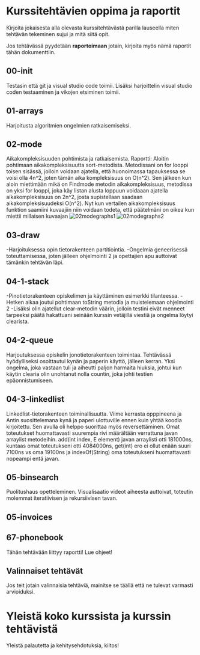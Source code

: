 # Kurssitehtävien oppima ja raportit

Kirjoita jokaisesta alla olevasta kurssitehtävästä parilla lauseella miten tehtävän tekeminen sujui ja mitä siitä opit.

Jos tehtävässä pyydetään **raportoimaan** jotain, kirjoita myös nämä raportit tähän dokumenttiin.

## 00-init
Testasin että git ja visual studio code toimii. Lisäksi harjoittelin visual studio coden testaaminen ja vikojen etsiminen toimii.
## 01-arrays
Harjoitusta algoritmien ongelmien ratkaisemiseksi. 
## 02-mode
Aikakompleksisuuden pohtimista ja ratkaisemista.
Raportti:
Aloitin pohtimaan aikakompleksisuutta sort-metodista. Metodissani on for looppi toisen sisässä, jolloin voidaan ajatella, että huonoimassa tapauksessa se voisi olla 4n^2, joten tämän aika kompleksisuus on O(n^2).
Sen jälkeen kun aloin miettimään mikä on Findmode metodin aikakompleksisuus, metodissa on yksi for looppi, joka käy listan alusta loppuun voidaaan ajatella aikakompleksisuus on 2n^2, josta supistellaan saadaan aikakompleksisuudeksi O(n^2). Nyt kun vertailen aikakompleksisuus funktion saamiini kuvaajiin niin voidaan todeta, että päätelmäni on oikea kun miettii millaisen kuvaajan 
![02modegraphs1](https://gitlab.com/-/ide/project/vailunka19/villeailunka-tira-demo-2022/tree/main/-/02-mode/02modetaulukko1.png/) 
![02modegraphs2](https://gitlab.com/-/ide/project/vailunka19/villeailunka-tira-demo-2022/tree/main/-/02-mode/02modetaulukko2.png/)
## 03-draw
-Harjoituksessa opin tietorakenteen partitiointia.
-Ongelmia geneerisessä toteuttamisessa, joten jälleen ohjelmointi 2 ja opettajien apu auttoivat tämänkin tehtävän läpi.


## 04-1-stack
-Pinotietorakenteen opiskelimen ja käyttäminen esimerkki tilanteessa.
-Hetken aikaa joutui pohtimaan toString metodia ja muistelemaan ohjelmointi 2
-Lisäksi olin ajatellut clear-metodin väärin, jolloin testini eivät menneet tarpeeksi päätä hakattuani seinään kurssin vetäjillä viestiä ja ongelma löytyi clearista.


## 04-2-queue
Harjoutuksessa opiskelin jonotietorakenteen toimintaa. Tehtävässä hyödylliseksi osoittautui kynän ja paperin käyttö, jälleen kerran. Yksi ongelma, joka vastaan tuli ja aiheutti paljon harmaita hiuksia, johtui kun käytin clearia olin unohtanut nolla countin, joka johti testien epäonnistumiseen.

## 04-3-linkedlist
Linkedlist-tietorakenteen toiminallisuutta. Viime kerrasta opppineena ja Antin suosittelemana kynä ja paperi ulottuville ennen kuin yhtää koodia kirjoitettu. Sen avulla oli helppo suorittaa myös reversettäminen. Omat toteutukset huomattavasti  suurempia rivi määrältään verrattuna javan arraylist metodeihin.
add(int index, E element) javan arraylisti otti 181000ns, kuntaas omat toteutukseni otti 4084000ns, get(int) ero ei ollut enään suuri 7100ns vs oma 19100ns ja indexOf(String) oma toteutukseni huomattavasti nopeampi entä javan.

## 05-binsearch
Puolitushaus opetteleminen. Visualisaatio videot aiheesta auttoivat, toteutin molemmat iteratiivisen ja rekursiivisen tavan.

## 05-invoices


## 67-phonebook

Tähän tehtävään liittyy raportti! Lue ohjeet!

## Valinnaiset tehtävät

Jos teit jotain valinnaisia tehtäviä, mainitse se täällä että ne tulevat varmasti arvioiduksi.

# Yleistä koko kurssista ja kurssin tehtävistä

Yleistä palautetta ja kehitysehdotuksia, kiitos!
